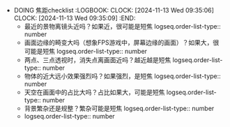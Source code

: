 - DOING 焦距checklist
  :LOGBOOK:
  CLOCK: [2024-11-13 Wed 09:35:06]
  CLOCK: [2024-11-13 Wed 09:35:09]
  :END:
	- 最近的景物离镜头近吗？如果近，很可能是短焦
	  logseq.order-list-type:: number
	- 画面边缘的畸变大吗（想象FPS游戏中，屏幕边缘的画面）？如果大，很可能是短焦
	  logseq.order-list-type:: number
	- 两点、三点透视时，消失点离画面近吗？越近越是短焦
	  logseq.order-list-type:: number
	- 物体的近大远小效果强烈吗？如果强烈，是短焦
	  logseq.order-list-type:: number
	- 天空在画面中的占比大吗？占比如果大，可能是短焦
	  logseq.order-list-type:: number
	- 背景繁杂还是规整？繁杂可能是短焦
	  logseq.order-list-type:: number
	- logseq.order-list-type:: number